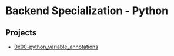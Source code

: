 # Backend Specialization - Python

## Projects

* [0x00-python_variable_annotations](0x00-python_variable_annotations)


